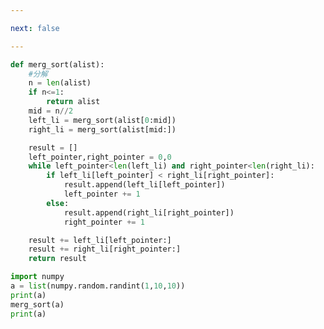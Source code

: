 ```yaml
---

next: false

---
```




<BlogInfo id="1165" title="6.归并排序法" author="白日梦想猿" pv=0 read_times=0 pre_cost_time="0分35秒" category="算法" tag_list="['算法']" create_time="2020.05.21 18:03:40" update_time="2021.06.03 20:21:13" />

```python
def merg_sort(alist):
    #分解
    n = len(alist)
    if n<=1:
        return alist
    mid = n//2
    left_li = merg_sort(alist[0:mid])
    right_li = merg_sort(alist[mid:])

    result = []
    left_pointer,right_pointer = 0,0
    while left_pointer<len(left_li) and right_pointer<len(right_li):
        if left_li[left_pointer] < right_li[right_pointer]:
            result.append(left_li[left_pointer])
            left_pointer += 1
        else:
            result.append(right_li[right_pointer])
            right_pointer += 1

    result += left_li[left_pointer:]
    result += right_li[right_pointer:]
    return result

import numpy
a = list(numpy.random.randint(1,10,10))
print(a)
merg_sort(a)
print(a)

```



<ActionBox />
